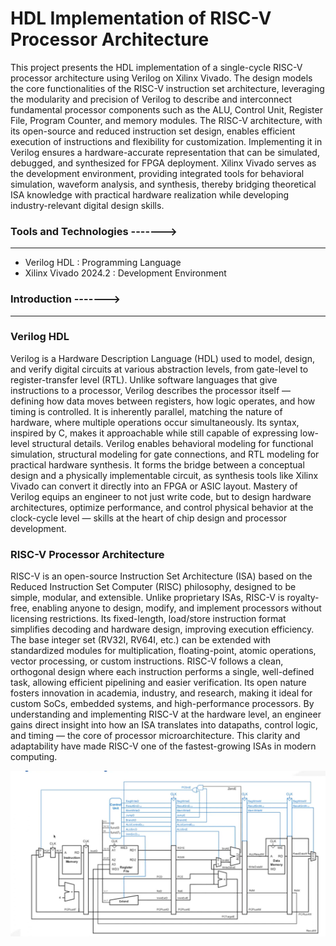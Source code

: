 # HDL Implementation of RISC-V Processor Architecture

This project presents the HDL implementation of a single-cycle RISC-V processor architecture using Verilog on Xilinx Vivado. The design models the core functionalities of the RISC-V instruction set architecture, leveraging the modularity and precision of Verilog to describe and interconnect fundamental processor components such as the ALU, Control Unit, Register File, Program Counter, and memory modules. The RISC-V architecture, with its open-source and reduced instruction set design, enables efficient execution of instructions and flexibility for customization. Implementing it in Verilog ensures a hardware-accurate representation that can be simulated, debugged, and synthesized for FPGA deployment. Xilinx Vivado serves as the development environment, providing integrated tools for behavioral simulation, waveform analysis, and synthesis, thereby bridging theoretical ISA knowledge with practical hardware realization while developing industry-relevant digital design skills.

### Tools and Technologies ------->
---
- Verilog HDL : Programming Language
- Xilinx Vivado 2024.2 : Development Environment

### Introduction ------->
---
### Verilog HDL

Verilog is a Hardware Description Language (HDL) used to model, design, and verify digital circuits at various abstraction levels, from gate-level to register-transfer level (RTL). Unlike software languages that give instructions to a processor, Verilog describes the processor itself — defining how data moves between registers, how logic operates, and how timing is controlled. It is inherently parallel, matching the nature of hardware, where multiple operations occur simultaneously. Its syntax, inspired by C, makes it approachable while still capable of expressing low-level structural details. Verilog enables behavioral modeling for functional simulation, structural modeling for gate connections, and RTL modeling for practical hardware synthesis. It forms the bridge between a conceptual design and a physically implementable circuit, as synthesis tools like Xilinx Vivado can convert it directly into an FPGA or ASIC layout. Mastery of Verilog equips an engineer to not just write code, but to design hardware architectures, optimize performance, and control physical behavior at the clock-cycle level — skills at the heart of chip design and processor development.

### RISC-V Processor Architecture

RISC-V is an open-source Instruction Set Architecture (ISA) based on the Reduced Instruction Set Computer (RISC) philosophy, designed to be simple, modular, and extensible. Unlike proprietary ISAs, RISC-V is royalty-free, enabling anyone to design, modify, and implement processors without licensing restrictions. Its fixed-length, load/store instruction format simplifies decoding and hardware design, improving execution efficiency. The base integer set (RV32I, RV64I, etc.) can be extended with standardized modules for multiplication, floating-point, atomic operations, vector processing, or custom instructions. RISC-V follows a clean, orthogonal design where each instruction performs a single, well-defined task, allowing efficient pipelining and easier verification. Its open nature fosters innovation in academia, industry, and research, making it ideal for custom SoCs, embedded systems, and high-performance processors. By understanding and implementing RISC-V at the hardware level, an engineer gains direct insight into how an ISA translates into datapaths, control logic, and timing — the core of processor microarchitecture. This clarity and adaptability have made RISC-V one of the fastest-growing ISAs in modern computing.

![DRC Report Screenshot](https://github.com/Khushi119/RISC_V_CORE_PROCESSOR_IMPLEMENTATION/blob/72441cddb5affdb8a1a7adf5151b524e265c39b1/RISC%20Pipelined%20Architecture.png)

